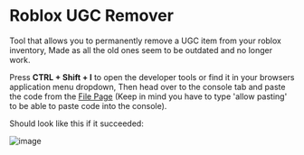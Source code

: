 # Roblox UGC Remover
Tool that allows you to permanently remove a UGC item from your roblox inventory, Made as all the old ones seem to be outdated and no longer work.

Press **CTRL + Shift + I** to open the developer tools or find it in your browsers application menu dropdown, Then head over to the console tab and paste the code from the [File Page](https://github.com/matas3535/Roblox-UGC-Remover/blob/main/program.js) (Keep in mind you have to type 'allow pasting' to be able to paste code into the console).

Should look like this if it succeeded:

![image](https://github.com/user-attachments/assets/1a03a5aa-64a2-4a89-b903-7e94ba8f768c)
